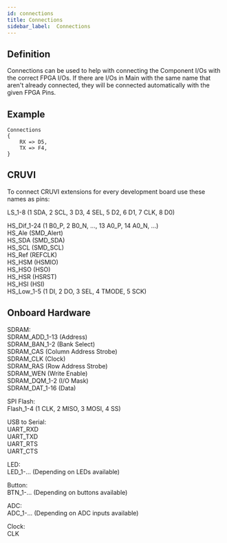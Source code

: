 ```yaml
---
id: connections
title: Connections
sidebar_label:  Connections
---
```


## Definition

Connections can be used to help with connecting the Component I/Os with the correct FPGA I/Os. If there are I/Os in
Main with the same name that aren't already connected, they will be connected automatically with the given FPGA
Pins.

## Example
```vhdp
Connections
{
    RX => D5,
    TX => F4,
}
```

## CRUVI

To connect CRUVI extensions for every development board use these names as pins:

LS_1-8 (1 SDA, 2 SCL, 3 D3, 4 SEL, 5 D2, 6 D1, 7 CLK, 8 D0)<br/>

HS_Dif_1-24 (1 B0_P, 2 B0_N, ..., 13 A0_P, 14 A0_N, ...)<br/>
HS_Ale (SMD_Alert)<br/>
HS_SDA (SMD_SDA)<br/>
HS_SCL (SMD_SCL)<br/>
HS_Ref (REFCLK)<br/>
HS_HSM (HSMIO)<br/>
HS_HSO (HSO)<br/>
HS_HSR (HSRST)<br/>
HS_HSI (HSI)<br/>
HS_Low_1-5 (1 DI, 2 DO, 3 SEL, 4 TMODE, 5 SCK)<br/>

## Onboard Hardware

SDRAM:<br/>
SDRAM_ADD_1-13 (Address)<br/>
SDRAM_BAN_1-2 (Bank Select)<br/>
SDRAM_CAS (Column Address Strobe)<br/>
SDRAM_CLK (Clock)<br/>
SDRAM_RAS (Row Address Strobe)<br/>
SDRAM_WEN (Write Enable)<br/>
SDRAM_DQM_1-2 (I/O Mask)<br/>
SDRAM_DAT_1-16 (Data)<br/>

SPI Flash:<br/>
Flash_1-4 (1 CLK, 2 MISO, 3 MOSI, 4 SS)<br/>

USB to Serial:<br/>
UART_RXD<br/>
UART_TXD<br/>
UART_RTS<br/>
UART_CTS<br/>

LED:<br/>
LED_1-... (Depending on LEDs available)<br/>

Button:<br/>
BTN_1-... (Depending on buttons available)<br/>

ADC:<br/>
ADC_1-... (Depending on ADC inputs available)<br/>

Clock:<br/>
CLK
